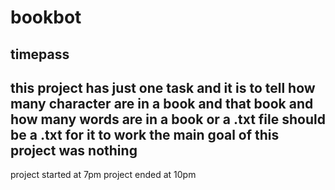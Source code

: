 # bookbot
timepass
-----
this project has just one task and it is to tell how many character are in a book and that book and how many words are in a book or a .txt file should be a **.txt** for it to work the main goal of this project was nothing
-----

project started at 7pm
project ended at 10pm

